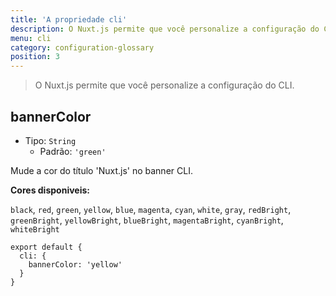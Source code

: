 ```yaml
---
title: 'A propriedade cli'
description: O Nuxt.js permite que você personalize a configuração do CLI.
menu: cli
category: configuration-glossary
position: 3
---
```


> O Nuxt.js permite que você personalize a configuração do CLI.

## bannerColor

- Tipo: `String`
  - Padrão: `'green'`

Mude a cor do título 'Nuxt.js' no banner CLI.

**Cores disponiveis:**

`black`, `red`, `green`, `yellow`, `blue`, `magenta`, `cyan`, `white`, `gray`, `redBright`, `greenBright`, `yellowBright`, `blueBright`, `magentaBright`, `cyanBright`, `whiteBright`

```js{}[nuxt.config.js]
export default {
  cli: {
    bannerColor: 'yellow'
  }
}
```
